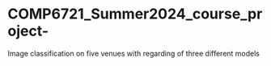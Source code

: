 # COMP6721_Summer2024_course_project-
Image classification on five venues with regarding of three different models 
